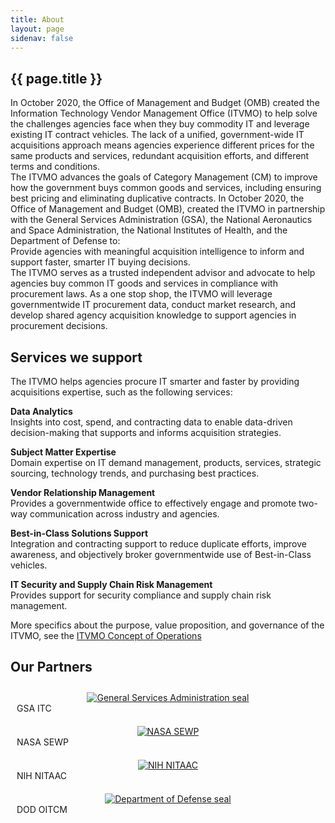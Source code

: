 ```yaml
---
title: About
layout: page
sidenav: false
---
```


<section class="grid-container border-bottom border-gray-30 padding-left-0 padding-right-1">
<h1 class="margin-top-0">{{ page.title }}</h1>
<div class="margin-bottom-2">In October 2020, the Office of Management and Budget (OMB) created the Information Technology Vendor Management Office (ITVMO) to help solve the challenges agencies face when they buy commodity IT and leverage existing IT contract vehicles. The lack of a unified, government-wide IT acquisitions approach means agencies experience different prices for the same products and services, redundant acquisition efforts, and different terms and conditions.</div>

<div class="margin-bottom-2">The ITVMO  advances the goals of Category Management (CM) to improve how the government buys common goods and services, including ensuring best pricing and eliminating duplicative contracts. In October 2020, the Office of Management and Budget (OMB), created the ITVMO in partnership with the General Services Administration (GSA), the National Aeronautics and Space Administration, the National Institutes of Health, and the Department of Defense to:</div>

<div  class="about-highlight margin-bottom-2">Provide agencies with meaningful acquisition intelligence to inform and support faster, smarter IT buying decisions.</div>

<div class="margin-bottom-2">The ITVMO serves as a trusted independent advisor and advocate to help agencies buy common IT goods and services in compliance with procurement laws. As a one stop shop, the ITVMO will leverage governmentwide IT procurement data, conduct market research, and develop shared agency acquisition knowledge to support agencies in procurement decisions.</div>
</section>

<section class="grid-container border-bottom border-gray-30 padding-left-1 padding-right-1">
<div class="inner">
    <h2>Services we support</h2>
</div>
<div class="margin-bottom-2">The ITVMO helps agencies procure IT smarter and faster by providing acquisitions expertise, such as the following services:

<p><strong>Data Analytics</strong> <br>
Insights into cost, spend, and contracting data to enable data-driven decision-making that supports and informs acquisition strategies.</p>

<p><strong>Subject Matter Expertise</strong><br>
Domain expertise on IT demand management, products, services, strategic sourcing, technology trends, and purchasing best practices.</p>

<p><strong>Vendor Relationship Management</strong><br>
Provides a governmentwide office to effectively engage and promote two-way communication across industry and agencies.</p>

<p><strong>Best-in-Class Solutions Support</strong><br>
Integration and contracting support to reduce duplicate efforts, improve awareness, and objectively broker governmentwide use of Best-in-Class vehicles.</p>

<p><strong>IT Security and Supply Chain Risk Management</strong><br>
Provides support for security compliance and supply chain risk management.</p>

<p>More specifics about the purpose, value proposition, and governance of the ITVMO, see the <a href="{{site.baseurl}}/assets/files/ITVMO-Concept-of-Operations-FINAL-DRAFT-v1.1-(5).pdf">ITVMO Concept of Operations</a></p>
</div>
</section>

<section class="grid-container padding-left-1 padding-right-1">
  <h2>Our Partners</h2>
   <div class="grid-container">
            <div class="usa-graphic-list__row grid-row grid-gap padding-top-0">
                 <div class="tablet:grid-col-2 container" style="padding:10px;">
                 <center><a href="https://www.gsa.gov/technology/information-technology-category"><img class="seal" src="{{site.baseurl}}/assets/images/logos/general-services-administration.png" alt="General Services Administration seal"></a></center>
                    <div class="seal-name">
                        GSA ITC
                    </div>
                </div>
                <div class="tablet:grid-col-2 container" style="padding:10px;">
                <center><a href="https://www.sewp.nasa.gov/"><img class="seal-nasa" src="{{site.baseurl}}/assets/images/logos/NASA SEWP.png" alt="NASA SEWP"></a></center>
                    <div class="seal-name">
                        NASA SEWP
                    </div>
                </div>
                <div class="tablet:grid-col-2 container" style="padding:10px;">
                  <center><a href="https://nitaac.nih.gov/"><img class="seal" src="{{site.baseurl}}/assets/images/logos/NIH NITAAC.png" alt="NIH NITAAC"></a></center>
                    <div class="seal-name">
                        NIH NITAAC
                    </div>
                </div>
                <div class="tablet:grid-col-2 container" style="padding:10px;">
                 <center><a href="https://disa.mil/"><img class="seal" src="{{site.baseurl}}/assets/images/logos/department-of-defense.png" alt="Department of Defense seal"></a></center>
                    <div class="seal-name">
                        DOD OITCM
                    </div>   
                </div>
             </div> 
   </div>	
</section>
